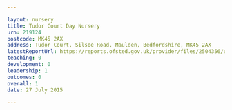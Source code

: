 ```yaml
---

layout: nursery
title: Tudor Court Day Nursery
urn: 219124
postcode: MK45 2AX
address: Tudor Court, Silsoe Road, Maulden, Bedfordshire, MK45 2AX
latestReportUrl: https://reports.ofsted.gov.uk/provider/files/2504356/urn/219124.pdf
teaching: 0
development: 0
leadership: 1
outcomes: 0
overall: 1
date: 27 July 2015

---
```

